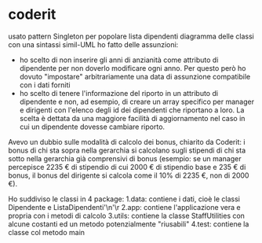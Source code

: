 # coderit
usato pattern Singleton per popolare lista dipendenti
diagramma delle classi con una sintassi simil-UML
ho fatto delle assunzioni:
- ho scelto di non inserire gli anni di anzianità come attributo di dipendente per non doverlo modificare ogni anno. Per questo però ho dovuto "impostare" arbitrariamente una data di assunzione compatibile con i dati forniti
- ho scelto di tenere l'informazione del riporto in un attributo di dipendente e non, ad esempio, di creare un array specifico per manager e dirigenti con l'elenco degli id dei dipendenti che riportano a loro. La scelta è dettata da una maggiore facilità di aggiornamento nel caso in cui un dipendente dovesse cambiare riporto. 

Avevo un dubbio sulle modalità di calcolo dei bonus, chiarito da Coderit: i bonus di chi sta sopra nella gerarchia si calcolano sugli stipendi di chi sta sotto nella gerarchia già comprensivi di bonus (esempio: se un manager percepisce 2235 € di stipendio di cui 2000 € di stipendio base e 235 € di bonus, il bonus del dirigente si calcola come il 10% di 2235 €, non di 2000 €).

Ho suddiviso le classi in 4 package:
1.data: contiene i dati, cioè le classi Dipendente e ListaDipendenti'\n'\r
2.app: contiene l'applicazione vera e propria con i metodi di calcolo
3.utils: contiene la classe StaffUtilities con alcune costanti ed un metodo potenzialmente "riusabili"
4.test: contiene la classe col metodo main
